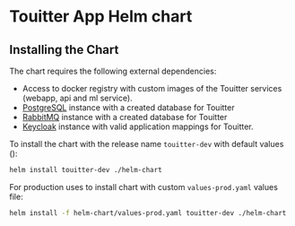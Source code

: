 # Touitter App Helm chart

## Installing the Chart

The chart requires the following external dependencies:
* Access to docker registry with custom images of the Touitter services (webapp, api and ml service).
* [PostgreSQL](https://www.postgresql.org/) instance with a created database for Touitter
* [RabbitMQ](https://www.rabbitmq.com/) instance with a created database for Touitter
* [Keycloak](https://www.keycloak.org) instance with valid application mappings for Touitter.

To install the chart with the release name `touitter-dev` with default values ():

``` bash
helm install touitter-dev ./helm-chart
```

For production uses to install chart with custom `values-prod.yaml` values file:

```bash
helm install -f helm-chart/values-prod.yaml touitter-dev ./helm-chart
```
